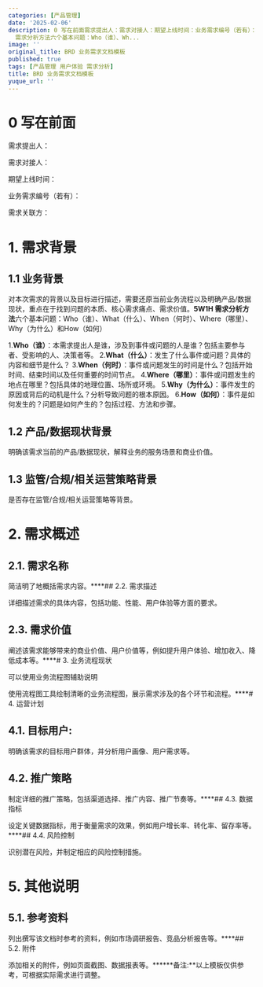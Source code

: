 ```yaml
---
categories: [产品管理]
date: '2025-02-06'
description: 0 写在前面需求提出人：需求对接人：期望上线时间：业务需求编号（若有）：需求关联方：1. 需求背景1.1 业务背景对本次需求的背景以及目标进行描述，需要还原当前业务流程以及明确产品/数据现状，重点在于找到问题的本质、核心需求痛点、需求价值。5W1H
  需求分析方法六个基本问题：Who（谁）、Wh...
image: ''
original_title: BRD 业务需求文档模板
published: true
tags: [产品管理 用户体验 需求分析]
title: BRD 业务需求文档模板
yuque_url: ''
---
```


# 0 写在前面

需求提出人：

需求对接人：

期望上线时间：

业务需求编号（若有）：

需求关联方：

# 1\. 需求背景

## 1.1 业务背景

对本次需求的背景以及目标进行描述，需要还原当前业务流程以及明确产品/数据现状，重点在于找到问题的本质、核心需求痛点、需求价值。**5W1H 需求分析方法**六个基本问题：Who（谁）、What（什么）、When（何时）、Where（哪里）、Why（为什么）和How（如何）

  1.**Who（谁）**：本需求提出人是谁，涉及到事件或问题的人是谁？包括主要参与者、受影响的人、决策者等。
  2.**What（什么）**：发生了什么事件或问题？具体的内容和细节是什么？
  3.**When（何时）**：事件或问题发生的时间是什么？包括开始时间、结束时间以及任何重要的时间节点。
  4.**Where（哪里）**：事件或问题发生的地点在哪里？包括具体的地理位置、场所或环境。
  5.**Why（为什么）**：事件发生的原因或背后的动机是什么？分析导致问题的根本原因。
  6.**How（如何）**：事件是如何发生的？问题是如何产生的？包括过程、方法和步骤。

## 1.2 产品/数据现状背景

明确该需求当前的产品/数据现状，解释业务的服务场景和商业价值。

  

## 1.3 监管/合规/相关运营策略背景

是否存在监管/合规/相关运营策略等背景。

  

# 2\.  需求概述

## 2.1. 需求名称

简洁明了地概括需求内容。****## 2.2. 需求描述

详细描述需求的具体内容，包括功能、性能、用户体验等方面的要求。

## 2.3. 需求价值

阐述该需求能够带来的商业价值、用户价值等，例如提升用户体验、增加收入、降低成本等。****# 3. 业务流程现状

可以使用业务流程图辅助说明

使用流程图工具绘制清晰的业务流程图，展示需求涉及的各个环节和流程。****# 4. 运营计划

## 4.1. 目标用户:

明确该需求的目标用户群体，并分析用户画像、用户需求等。

## 4.2. 推广策略

制定详细的推广策略，包括渠道选择、推广内容、推广节奏等。****## 4.3. 数据指标 

设定关键数据指标，用于衡量需求的效果，例如用户增长率、转化率、留存率等。****## 4.4. 风险控制

识别潜在风险，并制定相应的风险控制措施。

# 5\. 其他说明

## 5.1. 参考资料

列出撰写该文档时参考的资料，例如市场调研报告、竞品分析报告等。****## 5.2. 附件

添加相关的附件，例如页面截图、数据报表等。******备注:**以上模板仅供参考，可根据实际需求进行调整。
